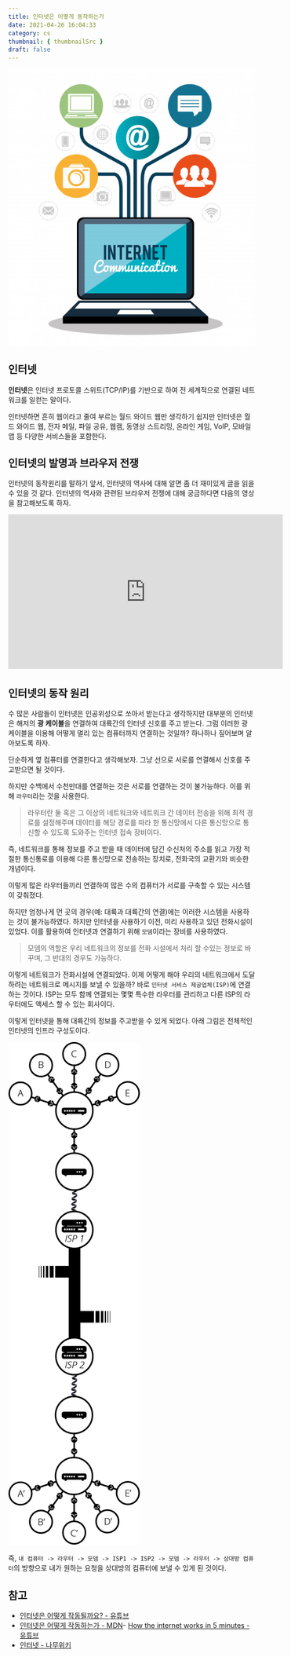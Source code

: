 ```yaml
---
title: 인터넷은 어떻게 동작하는가
date: 2021-04-26 16:04:33
category: cs
thumbnail: { thumbnailSrc }
draft: false
---
```


![인터넷](./images/internet.jpg)

## 인터넷

**인터넷**은 인터넷 프로토콜 스위트(TCP/IP)를 기반으로 하여 전 세계적으로 연결된 네트워크를 일컫는 말이다.

인터넷하면 흔히 웹이라고 줄여 부르는 월드 와이드 웹만 생각하기 쉽지만 인터넷은 월드 와이드 웹, 전자 메일, 파일 공유, 웹캠, 동영상 스트리밍, 온라인 게임, VoIP, 모바일 앱 등 다양한 서비스들을 포함한다.

## 인터넷의 발명과 브라우저 전쟁

인터넷의 동작원리를 말하기 앞서, 인터넷의 역사에 대해 알면 좀 더 재미있게 글을 읽을 수 있을 것 같다. 인터넷의 역사와 관련된 브라우저 전쟁에 대해 궁금하다면 다음의 영상을 참고해보도록 하자.

<iframe width="560" height="315" src="https://www.youtube.com/embed/taJV5cigzNY" title="YouTube video player" frameborder="0" allow="accelerometer; autoplay; clipboard-write; encrypted-media; gyroscope; picture-in-picture" allowfullscreen></iframe>

## 인터넷의 동작 원리

수 많은 사람들이 인터넷은 인공위성으로 쏘아서 받는다고 생각하지만 대부분의 인터넷은 해저의 **광 케이블**을 연결하여 대륙간의 인터넷 신호를 주고 받는다. 그럼 이러한 광 케이블을 이용해 어떻게 멀리 있는 컴퓨터까지 연결하는 것일까? 하나하나 짚어보며 알아보도록 하자.

단순하게 옆 컴퓨터를 연결한다고 생각해보자. 그냥 선으로 서로를 연결해서 신호를 주고받으면 될 것이다.

하지만 수백에서 수천만대를 연결하는 것은 서로를 연결하는 것이 불가능하다. 이를 위해 `라우터`라는 것을 사용한다.

> 라우터란 둘 혹은 그 이상의 네트워크와 네트워크 간 데이터 전송을 위해 최적 경로를 설정해주며 데이터를 해당 경로를 따라 한 통신망에서 다른 통신망으로 통신할 수 있도록 도와주는 인터넷 접속 장비이다.

즉, 네트워크를 통해 정보를 주고 받을 때 데이터에 담긴 수신처의 주소를 읽고 가장 적절한 통신통로를 이용해 다른 통신망으로 전송하는 장치로, 전화국의 교환기와 비슷한 개념이다.

이렇게 많은 라우터들끼리 연결하여 많은 수의 컴퓨터가 서로를 구축할 수 있는 시스템이 갖춰졌다.

하지만 엄청나게 먼 곳의 경우(예: 대륙과 대륙간의 연결)에는 이러한 시스템을 사용하는 것이 불가능하였다. 하지만 인터넷을 사용하기 이전, 미리 사용하고 있던 전화시설이 있었다. 이를 활용하여 인터넷과 연결하기 위해 `모뎀`이라는 장비를 사용하였다.

> 모뎀의 역할은 우리 네트워크의 정보를 전화 시설에서 처리 할 수있는 정보로 바꾸며, 그 반대의 경우도 가능하다.

이렇게 네트워크가 전화시설에 연결되었다. 이제 어떻게 해야 우리의 네트워크에서 도달하려는 네트워크로 메시지를 보낼 수 있을까? 바로 `인터넷 서비스 제공업체(ISP)`에 연결하는 것이다. ISP는 모두 함께 연결되는 몇몇 특수한 라우터를 관리하고 다른 ISP의 라우터에도 액세스 할 수 있는 회사이다.

이렇게 인터넷을 통해 대륙간의 정보를 주고받을 수 있게 되었다. 아래 그림은 전체적인 인터넷의 인프라 구성도이다.

![인터넷 인프라](./images/internet-infra.png)

즉, `내 컴퓨터 -> 라우터 -> 모뎀 -> ISP1 -> ISP2 -> 모뎀 -> 라우터 -> 상대방 컴퓨터`의 방향으로 내가 원하는 요청을 상대방의 컴퓨터에 보낼 수 있게 된 것이다.

## 참고

- [인터넷은 어떻게 작동될까요? - 유튜브](https://www.youtube.com/watch?v=o5yBl59wRbY)
- [인터넷은 어떻게 작동하는가 - MDN](https://developer.mozilla.org/ko/docs/Learn/Common_questions/How_does_the_Internet_work)- [How the internet works in 5 minutes - 유튜브](https://www.youtube.com/watch?v=7_LPdttKXPc)
- [인터넷 - 나무위키](https://namu.wiki/w/%EC%9D%B8%ED%84%B0%EB%84%B7)
